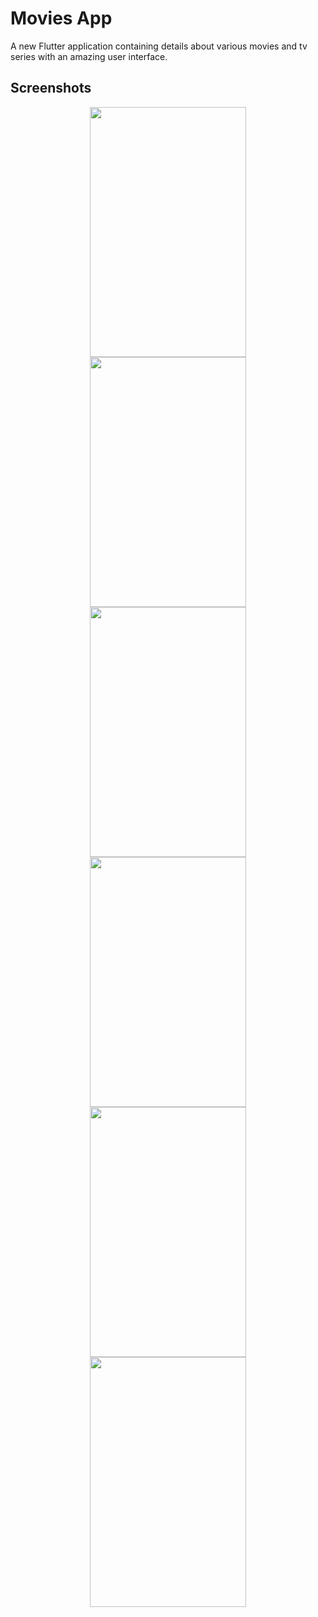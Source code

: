 # Movies App

A new Flutter application containing details about various movies and tv series with an amazing user interface.

## Screenshots

<div align="center">
<img src="https://user-images.githubusercontent.com/36985639/78038880-003f0580-738b-11ea-904c-b667858f9053.jpg" width="250" height="400" hspace="40"/>

<img src="https://user-images.githubusercontent.com/36985639/78039062-3bd9cf80-738b-11ea-9110-60d09a1b52b3.jpg" width="250" height="400" hspace="40"/>
</div>
<div align="center">
<img src="https://user-images.githubusercontent.com/36985639/78039109-50b66300-738b-11ea-8eb7-d7a182934cc0.jpg" width="250" height="400" hspace="40"/>

<img src="https://user-images.githubusercontent.com/36985639/78039173-688de700-738b-11ea-9a8a-858d5d94fe79.jpg" width="250" height="400" hspace="40"/>
</div>
<div align="center">
<img src="https://user-images.githubusercontent.com/36985639/78039222-793e5d00-738b-11ea-8aa0-70b244ada8ac.jpg" width="250" height="400" hspace="40"/>

<img src="https://user-images.githubusercontent.com/36985639/78039269-89563c80-738b-11ea-8589-430460920aa8.jpg" width="250" height="400" hspace="40"/>
</div>
